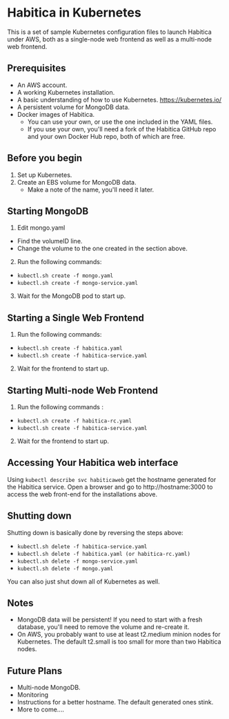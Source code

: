 # Habitica in Kubernetes
This is a set of sample Kubernetes configuration files to launch Habitica under AWS, both as a single-node web frontend as well as a multi-node web frontend.

## Prerequisites
* An AWS account.
* A working Kubernetes installation.
* A basic understanding of how to use Kubernetes. https://kubernetes.io/
* A persistent volume for MongoDB data.
* Docker images of Habitica.
  + You can use your own, or use the one included in the YAML files.
  + If you use your own, you'll need a fork of the Habitica GitHub repo and your own Docker Hub repo, both of which are free.

## Before you begin
1. Set up Kubernetes.
2. Create an EBS volume for MongoDB data.
   + Make a note of the name, you'll need it later.

## Starting MongoDB
1. Edit mongo.yaml
  + Find the volumeID line.
  + Change the volume to the one created in the section above.
2. Run the following commands:
  + `kubectl.sh create -f mongo.yaml`
  + `kubectl.sh create -f mongo-service.yaml`
3. Wait for the MongoDB pod to start up.

## Starting a Single Web Frontend

1. Run the following commands:
  + `kubectl.sh create -f habitica.yaml`
  + `kubectl.sh create -f habitica-service.yaml`
2. Wait for the frontend to start up.

## Starting Multi-node Web Frontend
1. Run the following commands :
  + `kubectl.sh create -f habitica-rc.yaml`
  + `kubectl.sh create -f habitica-service.yaml`
2. Wait for the frontend to start up.

## Accessing Your Habitica web interface
Using `kubectl describe svc habiticaweb` get the hostname generated for the Habitica service. Open a browser and go to http://hostname:3000 to access the web front-end for the installations above.

## Shutting down
Shutting down is basically done by reversing the steps above:
+ `kubectl.sh delete -f habitica-service.yaml`
+ `kubectl.sh delete -f habitica.yaml (or habitica-rc.yaml)`
+ `kubectl.sh delete -f mongo-service.yaml`
+ `kubectl.sh delete -f mongo.yaml`

You can also just shut down all of Kubernetes as well.

## Notes
+ MongoDB data will be persistent! If you need to start with a fresh database, you'll need to remove the volume and re-create it.
+ On AWS, you probably want to use at least t2.medium minion nodes for Kubernetes. The default t2.small is too small for more than two Habitica nodes.

## Future Plans
+ Multi-node MongoDB.
+ Monitoring
+ Instructions for a better hostname. The default generated ones stink.
+ More to come....

